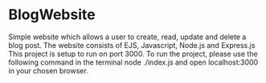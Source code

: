 # BlogWebsite
Simple website which allows a user to create, read, update and delete a blog post. The website consists of EJS, Javascript, Node.js and Express.js
This project is setup to run on port 3000. To run the project, please use the following command in the terminal node ./index.js and open localhost:3000 in your chosen browser.
